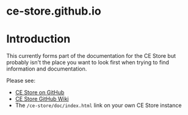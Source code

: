 ce-store.github.io
==================

# Introduction

This currently forms part of the documentation for the CE Store but probably isn't the place you want to look first when trying to find information and documentation.

Please see:
* [CE Store on GitHub](https://github.com/ce-store/ce-store)
* [CE Store GitHub Wiki](https://github.com/ce-store/ce-store/wiki)
* The `/ce-store/doc/index.html` link on your own CE Store instance
